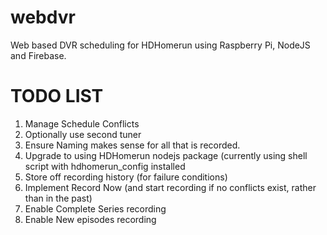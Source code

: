 webdvr
======

Web based DVR scheduling for HDHomerun using Raspberry Pi, NodeJS and Firebase.

TODO LIST
==========
1. Manage Schedule Conflicts
2. Optionally use second tuner
3. Ensure Naming makes sense for all that is recorded.
4. Upgrade to using HDHomerun nodejs package (currently using shell script with hdhomerun_config installed
5. Store off recording history (for failure conditions)
6. Implement Record Now (and start recording if no conflicts exist, rather than in the past)
7. Enable Complete Series recording
8. Enable New episodes recording
